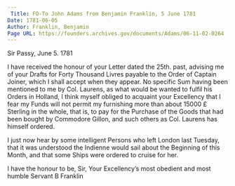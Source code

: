 ```yaml
---
 Title: FO-To John Adams from Benjamin Franklin, 5 June 1781
Date: 1781-06-05
Author: Franklin, Benjamin
Page URL: https://founders.archives.gov/documents/Adams/06-11-02-0264
---
```



Sir
Passy, June 5. 1781

I have received the honour of your Letter dated the 25th. past, advising me of your Drafts for Forty Thousand Livres payable to the Order of Captain Joiner, which I shall accept when they appear.
No specific Sum having been mentioned to me by Col. Laurens, as what would be wanted to fulfil his Orders in Holland, I think myself obliged to acquaint your Excellency that I fear my Funds will not permit my furnishing more than about 15000 £ Sterling in the whole, that is, to pay for the Purchase of the Goods that had been bought by Commodore Gillon, and such others as Col. Laurens has himself ordered.

I just now hear by some intelligent Persons who left London last Tuesday, that it was understood the Indienne would sail about the Beginning of this Month, and that some Ships were ordered to cruise for her.

I have the honour to be, Sir, Your Excellency’s most obedient and most humble Servant
B Franklin


